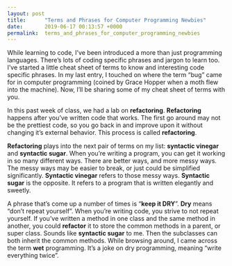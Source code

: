 ```yaml
---
layout: post
title:      "Terms and Phrases for Computer Programming Newbies"
date:       2019-06-17 00:13:57 +0000
permalink:  terms_and_phrases_for_computer_programming_newbies
---
```



While learning to code, I’ve been introduced a more than just programming languages. There’s lots of coding specific phrases and jargon to learn too. I’ve started a little cheat sheet of terms to know and interesting code specific phrases. In my last entry, I touched on where the term “bug” came for in computer programming (coined by Grace Hopper when a moth flew into the machine).  Now, I’ll be sharing some of my cheat sheet of terms with you. 

In this past week of class, we had a lab on **refactoring**. **Refactoring** happens after you’ve written code that works. The first go around may not be the prettiest code, so you go back in and improve upon it without changing it’s external behavior.  This process is called **refactoring**. 

**Refactoring** plays into the next pair of terms on my list: **syntactic vinegar** and **syntactic sugar**. When you’re writing a program, you can get it working in so many different ways. There are better ways, and more messy ways. The messy ways may be easier to break, or just could be simplified significantly. **Syntactic vinegar** refers to those messy ways. **Syntactic sugar** is the opposite. It refers to a program that is written elegantly and sweetly.

A phrase that’s come up a number of times is “**keep it DRY**”. **Dry** means “don’t repeat yourself”. When you’re writing code, you strive to not repeat yourself. If you’ve written a method in one class and the same method in another, you could **refactor** it to store the common methods in a parent, or super class. Sounds like **syntactic sugar** to me. Then the subclasses can both inherit the common methods. While browsing around, I came across the term **wet** programming. It’s a joke on dry programming, meaning “write everything twice”. 

